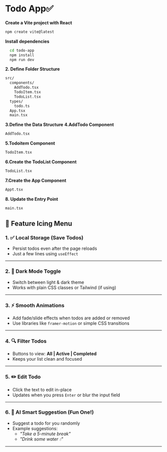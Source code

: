 # Todo App✅
**Create a Vite project with React**
```bash
npm create vite@latest
```
**Install dependencies**
```bash
  cd todo-app
  npm install
  npm run dev
```
**2. Define Folder Structure**
```bash
src/
  components/
    AddTodo.tsx
    TodoItem.tsx
    TodoList.tsx
  types/
    todo.ts
  App.tsx
  main.tsx

```
**3.Define the Data Structure**
**4.AddTodo Component**
```bash
AddTodo.tsx
```
**5.Todoitem Component**
```bash
TodoItem.tsx
```
**6.Create the TodoList Component**
```bash
TodoList.tsx
```
**7.Create the App Component**
```bash
Appt.tsx
```
**8. Update the Entry Point**
```bash
main.tsx
```
## 🎉 Feature Icing Menu

### 1. ✅ Local Storage (Save Todos)
- Persist todos even after the page reloads  
- Just a few lines using `useEffect`

---

### 2. 🌙 Dark Mode Toggle
- Switch between light & dark theme  
- Works with plain CSS classes or Tailwind (if using)

---

### 3. ⚡ Smooth Animations
- Add fade/slide effects when todos are added or removed  
- Use libraries like `framer-motion` or simple CSS transitions

---

### 4. 🔍 Filter Todos
- Buttons to view: **All | Active | Completed**  
- Keeps your list clean and focused

---

### 5. ✏️ Edit Todo
- Click the text to edit in-place  
- Updates when you press `Enter` or blur the input field

---

### 6. 🧠 AI Smart Suggestion (Fun One!)
- Suggest a todo for you randomly  
- Example suggestions:  
  - _"Take a 5-minute break"_  
  - _"Drink some water 💧"_

---
